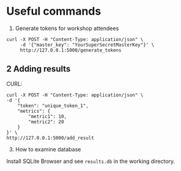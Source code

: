 # Useful commands

1. Generate tokens for workshop attendees
```commandline
curl -X POST -H "Content-Type: application/json" \
     -d '{"master_key": "YourSuperSecretMasterKey"}' \
     http://127.0.0.1:5000/generate_tokens
```

## 2 Adding results

CURL:

```commandline
curl -X POST -H "Content-Type: application/json" \
-d '{
    "token": "unique_token_1",
    "metrics": {
        "metric1": 10,
        "metric2": 20
    }
}' \
http://127.0.0.1:5000/add_result

```

3. How to examine database

Install SQLite Browser and see `results.db` in the working directory.